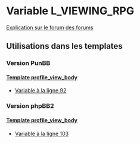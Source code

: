 # Variable L_VIEWING_RPG
[Explication sur le forum des forums](http://forum.forumactif.com/t294113-listing-des-variables#L_VIEWING_RPG)

## Utilisations dans les templates

### Version PunBB

#### [Template profile_view_body](punbb/profile_view_body.md)
* [Variable à la ligne 92](../punbb/profile_view_body.tpl#L92)

### Version phpBB2

#### [Template profile_view_body](subsilver/profile_view_body.md)
* [Variable à la ligne 103](../subsilver/profile_view_body.tpl#L103)